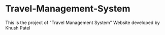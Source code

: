 # Travel-Management-System
This is the project of "Travel Management System" Website developed by Khush Patel
